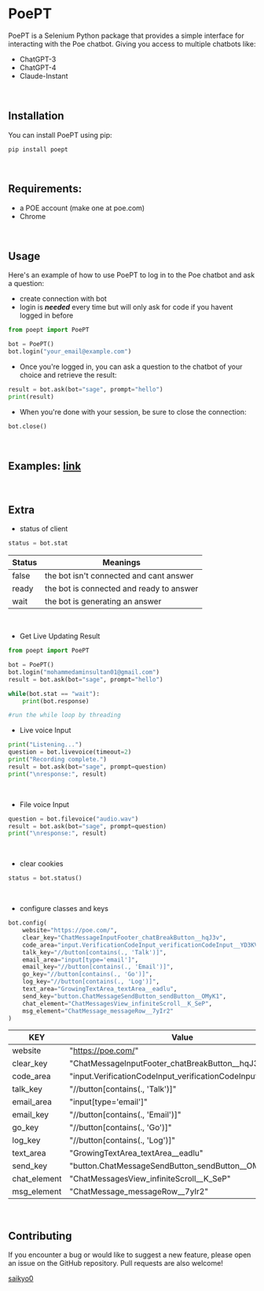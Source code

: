 # PoePT
PoePT is a Selenium Python package that provides a simple interface for interacting with the Poe chatbot.
Giving you access to multiple chatbots like:
- ChatGPT-3
- ChatGPT-4
- Claude-Instant  
 <br />


## Installation
You can install PoePT using pip:
```
pip install poept
```  
<br />


## Requirements:
- a POE account (make one at poe.com) 
- Chrome

  
<br />

## Usage
Here's an example of how to use PoePT to log in to the Poe chatbot and ask a question:

- create connection with bot
- login is ***needed*** every time but will only ask for code if you havent logged in before
```python
from poept import PoePT

bot = PoePT()
bot.login("your_email@example.com") 
```
- Once you're logged in, you can ask a question to the chatbot of your choice and retrieve the result:

```python
result = bot.ask(bot="sage", prompt="hello")
print(result)
```
- When you're done with your session, be sure to close the connection:

```python
bot.close()
```

<br />

<h2> Examples: <a href="https://github.com/Saikyo0/PoePT/blob/main/poept/examples"> link </a></h2>

<br />

## Extra

- status of client

```python
status = bot.stat
```
| Status | Meanings                                 |
|--------|------------------------------------------|
| false  | the bot isn't connected and cant answer  |
| ready  | the bot is connected and ready to answer |
| wait   | the bot is generating an answer          |
  
<br />

- Get Live Updating Result

```python
from poept import PoePT

bot = PoePT()
bot.login("mohammedaminsultan01@gmail.com") 
result = bot.ask(bot="sage", prompt="hello")

while(bot.stat == "wait"):
    print(bot.response)

#run the while loop by threading
```

- Live voice Input

```python
print("Listening...") 
question = bot.livevoice(timeout=2)
print("Recording complete.")
result = bot.ask(bot="sage", prompt=question)
print("\nresponse:", result)
```
  
<br />

- File voice Input
```python
question = bot.filevoice("audio.wav")
result = bot.ask(bot="sage", prompt=question)
print("\nresponse:", result)
```
  
<br />

- clear cookies

```python
status = bot.status()
```
  
<br />

- configure classes and keys
```python
bot.config(
    website="https://poe.com/",
    clear_key="ChatMessageInputFooter_chatBreakButton__hqJ3v", 
    code_area="input.VerificationCodeInput_verificationCodeInput__YD3KV", 
    talk_key="//button[contains(., 'Talk')]", 
    email_area="input[type='email']", 
    email_key="//button[contains(., 'Email')]", 
    go_key="//button[contains(., 'Go')]", 
    log_key="//button[contains(., 'Log')]", 
    text_area="GrowingTextArea_textArea__eadlu", 
    send_key="button.ChatMessageSendButton_sendButton__OMyK1", 
    chat_element="ChatMessagesView_infiniteScroll__K_SeP", 
    msg_element="ChatMessage_messageRow__7yIr2"
)
```

| KEY           | Value                                                     |
|---------------|-----------------------------------------------------------|
| website       | "https://poe.com/"                                        |
| clear_key     | "ChatMessageInputFooter_chatBreakButton__hqJ3v"           |
| code_area     | "input.VerificationCodeInput_verificationCodeInput__YD3KV"|
| talk_key      | "//button[contains(., 'Talk')]"                           |
| email_area    | "input[type='email']"                                     |
| email_key     | "//button[contains(., 'Email')]"                          |
| go_key        | "//button[contains(., 'Go')]"                             |
| log_key       | "//button[contains(., 'Log')]"                            |
| text_area     | "GrowingTextArea_textArea__eadlu"                         |
| send_key      | "button.ChatMessageSendButton_sendButton__OMyK1"          |
| chat_element  | "ChatMessagesView_infiniteScroll__K_SeP"                  |
| msg_element   | "ChatMessage_messageRow__7yIr2"                           |
  
<br />

## Contributing 
If you encounter a bug or would like to suggest a new feature, please open an issue on the GitHub repository. Pull requests are also welcome! 

<a href=https://github.com/saikyo0>saikyo0</a>